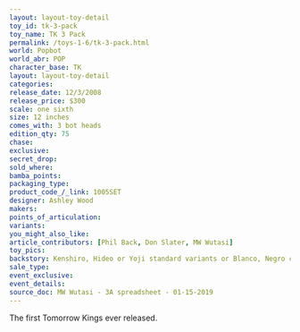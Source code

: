 ```yaml
---
layout: layout-toy-detail 
toy_id: tk-3-pack
toy_name: TK 3 Pack
permalink: /toys-1-6/tk-3-pack.html
world: Popbot
world_abr: POP
character_base: TK
layout: layout-toy-detail
categories: 
release_date: 12/3/2008
release_price: $300 
scale: one sixth
size: 12 inches
comes_with: 3 bot heads
edition_qty: 75
chase: 
exclusive: 
secret_drop: 
sold_where: 
bamba_points: 
packaging_type: 
product_code_/_link: 1005SET
designer: Ashley Wood
makers: 
points_of_articulation: 
variants: 
you_might_also_like: 
article_contributors: [Phil Back, Don Slater, MW Wutasi]
toy_pics: 
backstory: Kenshiro, Hideo or Yoji standard variants or Blanco, Negro chase variants. Market note - spotted on ebay @ $5000 for the set, opened for inspection (1/30/2019). 
sale_type: 
event_exclusive: 
event_details: 
source_doc: MW Wutasi - 3A spreadsheet - 01-15-2019
---
```

The first Tomorrow Kings ever released.